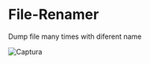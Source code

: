 # File-Renamer
Dump file many times with diferent name

![Captura](https://user-images.githubusercontent.com/104674473/192631842-fea86708-6840-417d-839e-027650a77e6d.JPG)
